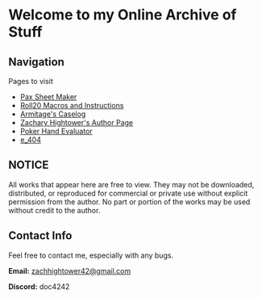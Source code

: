 # Welcome to my Online Archive of Stuff

## Navigation

Pages to visit

- [Pax Sheet Maker](pax/pax_sheet_maker.html)
- [Roll20 Macros and Instructions](pax/macros_and_instruc.md)
- [Armitage's Caselog](pax/armitageJournal/armitageJournal.html)
- [Zachary Hightower's Author Page](zacharyHightowerCollectedWorks/work/temp_author_page.md) 
- [Poker Hand Evaluator](https://zachhightowerpokerstats.streamlit.app/)
- [e_404](e_404_page/e_404_page.html)

## NOTICE 
All works that appear here are free to view. They may not be downloaded, distributed, or reproduced for commercial or private use without explicit permission from the author. No part or portion of the works may be used without credit to the author.

## Contact Info

Feel free to contact me, especially with any bugs.

**Email:** zachhightower42@gmail.com

**Discord:** doc4242